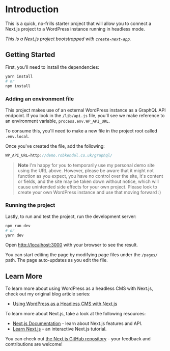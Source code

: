 # Introduction

This is a quick, no-frills starter project that will allow you to connect a Next.js project to a WordPress instance running in headless mode.

_This is a [Next.js](https://nextjs.org/) project bootstrapped with [`create-next-app`](https://github.com/vercel/next.js/tree/canary/packages/create-next-app)._

## Getting Started

First, you'll need to install the dependencies:

```bash
yarn install
# or
npm install
```

### Adding an environment file

This project makes use of an external WordPress instance as a GraphQL API endpoint. If you look in the `/lib/api.js` file, you'll see we make reference to an environment variable, `process.env.WP_API_URL`.

To consume this, you'll need to make a new file in the project root called `.env.local`.

Once you've created the file, add the following:

```js
WP_API_URL=http://demo.robkendal.co.uk/graphql/
```

> **Note** I'm happy for you to temporarily use my personal demo site using the URL above. However, please be aware that it might not function as you expect, you have no control over the site, it's content or fields, and the site may be taken down without notice, which will cause unintended side effects for your own project.
> Please look to create your own WordPress instance and use that moving forward :)

### Running the project

Lastly, to run and test the project, run the development server:

```bash
npm run dev
# or
yarn dev
```

Open [http://localhost:3000](http://localhost:3000) with your browser to see the result.

You can start editing the page by modifying page files under the `/pages/` path. The page auto-updates as you edit the file.

## Learn More

To learn more about using WordPress as a headless CMS with Next.js, check out my original blog article series:

- [Using WordPress as a Headless CMS with Next.js](https://robkendal.co.uk/blog/using-wordpress-as-a-headless-cms-with-next.js)

To learn more about Next.js, take a look at the following resources:

- [Next.js Documentation](https://nextjs.org/docs) - learn about Next.js features and API.
- [Learn Next.js](https://nextjs.org/learn) - an interactive Next.js tutorial.

You can check out [the Next.js GitHub repository](https://github.com/vercel/next.js/) - your feedback and contributions are welcome!
